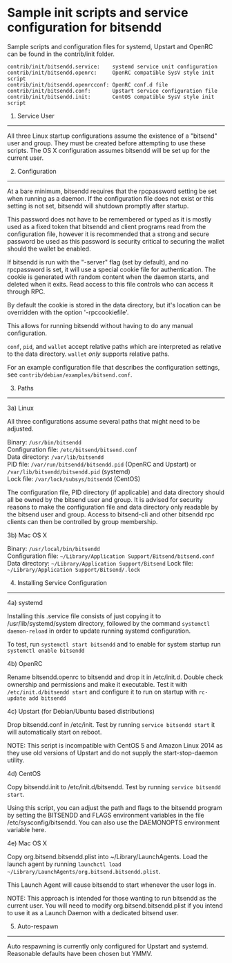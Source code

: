 Sample init scripts and service configuration for bitsendd
==========================================================

Sample scripts and configuration files for systemd, Upstart and OpenRC
can be found in the contrib/init folder.

    contrib/init/bitsendd.service:    systemd service unit configuration
    contrib/init/bitsendd.openrc:     OpenRC compatible SysV style init script
    contrib/init/bitsendd.openrcconf: OpenRC conf.d file
    contrib/init/bitsendd.conf:       Upstart service configuration file
    contrib/init/bitsendd.init:       CentOS compatible SysV style init script

1. Service User
---------------------------------

All three Linux startup configurations assume the existence of a "bitsend" user
and group.  They must be created before attempting to use these scripts.
The OS X configuration assumes bitsendd will be set up for the current user.

2. Configuration
---------------------------------

At a bare minimum, bitsendd requires that the rpcpassword setting be set
when running as a daemon.  If the configuration file does not exist or this
setting is not set, bitsendd will shutdown promptly after startup.

This password does not have to be remembered or typed as it is mostly used
as a fixed token that bitsendd and client programs read from the configuration
file, however it is recommended that a strong and secure password be used
as this password is security critical to securing the wallet should the
wallet be enabled.

If bitsendd is run with the "-server" flag (set by default), and no rpcpassword is set,
it will use a special cookie file for authentication. The cookie is generated with random
content when the daemon starts, and deleted when it exits. Read access to this file
controls who can access it through RPC.

By default the cookie is stored in the data directory, but it's location can be overridden
with the option '-rpccookiefile'.

This allows for running bitsendd without having to do any manual configuration.

`conf`, `pid`, and `wallet` accept relative paths which are interpreted as
relative to the data directory. `wallet` *only* supports relative paths.

For an example configuration file that describes the configuration settings,
see `contrib/debian/examples/bitsend.conf`.

3. Paths
---------------------------------

3a) Linux

All three configurations assume several paths that might need to be adjusted.

Binary:              `/usr/bin/bitsendd`  
Configuration file:  `/etc/bitsend/bitsend.conf`  
Data directory:      `/var/lib/bitsendd`  
PID file:            `/var/run/bitsendd/bitsendd.pid` (OpenRC and Upstart) or `/var/lib/bitsendd/bitsendd.pid` (systemd)  
Lock file:           `/var/lock/subsys/bitsendd` (CentOS)  

The configuration file, PID directory (if applicable) and data directory
should all be owned by the bitsend user and group.  It is advised for security
reasons to make the configuration file and data directory only readable by the
bitsend user and group.  Access to bitsend-cli and other bitsendd rpc clients
can then be controlled by group membership.

3b) Mac OS X

Binary:              `/usr/local/bin/bitsendd`  
Configuration file:  `~/Library/Application Support/Bitsend/bitsend.conf`  
Data directory:      `~/Library/Application Support/Bitsend`
Lock file:           `~/Library/Application Support/Bitsend/.lock`

4. Installing Service Configuration
-----------------------------------

4a) systemd

Installing this .service file consists of just copying it to
/usr/lib/systemd/system directory, followed by the command
`systemctl daemon-reload` in order to update running systemd configuration.

To test, run `systemctl start bitsendd` and to enable for system startup run
`systemctl enable bitsendd`

4b) OpenRC

Rename bitsendd.openrc to bitsendd and drop it in /etc/init.d.  Double
check ownership and permissions and make it executable.  Test it with
`/etc/init.d/bitsendd start` and configure it to run on startup with
`rc-update add bitsendd`

4c) Upstart (for Debian/Ubuntu based distributions)

Drop bitsendd.conf in /etc/init.  Test by running `service bitsendd start`
it will automatically start on reboot.

NOTE: This script is incompatible with CentOS 5 and Amazon Linux 2014 as they
use old versions of Upstart and do not supply the start-stop-daemon utility.

4d) CentOS

Copy bitsendd.init to /etc/init.d/bitsendd. Test by running `service bitsendd start`.

Using this script, you can adjust the path and flags to the bitsendd program by
setting the BITSENDD and FLAGS environment variables in the file
/etc/sysconfig/bitsendd. You can also use the DAEMONOPTS environment variable here.

4e) Mac OS X

Copy org.bitsend.bitsendd.plist into ~/Library/LaunchAgents. Load the launch agent by
running `launchctl load ~/Library/LaunchAgents/org.bitsend.bitsendd.plist`.

This Launch Agent will cause bitsendd to start whenever the user logs in.

NOTE: This approach is intended for those wanting to run bitsendd as the current user.
You will need to modify org.bitsend.bitsendd.plist if you intend to use it as a
Launch Daemon with a dedicated bitsend user.

5. Auto-respawn
-----------------------------------

Auto respawning is currently only configured for Upstart and systemd.
Reasonable defaults have been chosen but YMMV.
